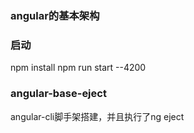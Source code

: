 ### angular的基本架构

### 启动
npm install 
npm run start --4200

### angular-base-eject

angular-cli脚手架搭建，并且执行了ng eject
